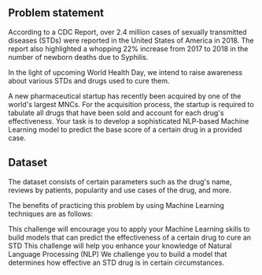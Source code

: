 ## Problem statement

According to a CDC Report, over 2.4 million cases of sexually transmitted diseases (STDs) were reported in the United States of America in 2018. The report also highlighted a whopping 22% increase from 2017 to 2018 in the number of newborn deaths due to Syphilis.

In the light of upcoming World Health Day, we intend to raise awareness about various STDs and drugs used to cure them. 

A new pharmaceutical startup has recently been acquired by one of the world's largest MNCs. For the acquisition process, the startup is required to tabulate all drugs that have been sold and account for each drug's effectiveness. Your task is to develop a sophisticated NLP-based Machine Learning model to predict the base score of a certain drug in a provided case.

## Dataset

The dataset consists of certain parameters such as the drug's name, reviews by patients, popularity and use cases of the drug, and more. 

The benefits of practicing this problem by using Machine Learning techniques are as follows:

This challenge will encourage you to apply your Machine Learning skills to build models that can predict the effectiveness of a certain drug to cure an STD
This challenge will help you enhance your knowledge of Natural Language Processing (NLP)
We challenge you to build a model that determines how effective an STD drug is in certain circumstances.
